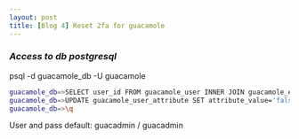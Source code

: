 ```yaml
---
layout: post
title: [Blog 4] Reset 2fa for guacamole
---
```


### _Access to db postgresql_ 

psql -d guacamole_db -U guacamole
```bash
guacamole_db=>SELECT user_id FROM guacamole_user INNER JOIN guacamole_entity ON guacamole_entity.entity_id = guacamole_user.entity_id WHERE guacamole_entity.name = 'guacadmin'; 
guacamole_db=>UPDATE guacamole_user_attribute SET attribute_value='false' WHERE attribute_name = 'guac-totp-key-confirmed' and user_id = '1'; 
guacamole_db=>\q
```
User and pass default: guacadmin / guacadmin
